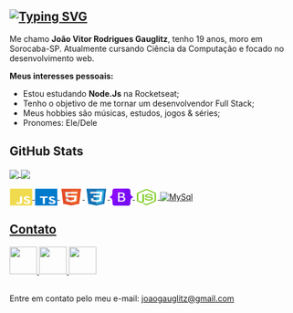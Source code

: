 ## [![Typing SVG](https://readme-typing-svg.herokuapp.com?color=%233FB691&size=30&lines=Ol%C3%A1!+Seja+Bem-Vindo(a)%E2%9D%A4)](https://git.io/typing-svg)
Me chamo **João Vitor Rodrigues Gauglitz**, tenho 19 anos, moro em Sorocaba-SP. Atualmente cursando Ciência da Computação e focado no desenvolvimento web.

**Meus interesses pessoais:**

- Estou estudando **Node.Js** na Rocketseat;
- Tenho o objetivo de me tornar um desenvolvendor Full Stack;
- Meus hobbies são músicas, estudos, jogos & séries;
- Pronomes: Ele/Dele

## GitHub Stats

 <a href="https://github.com/Gauglitz">
 <img height="150em" align="center" src="https://github-readme-stats.vercel.app/api?username=Gauglitz&show_icons=true&theme=gotham&include_all_commits=true&count_private=true"/>
 <img height="150em" align="center" src="https://github-readme-stats.vercel.app/api/top-langs/?username=Gauglitz&layout=compact&langs_count=7&theme=gotham"/>

<br />
<br />
  
<div style="display: inline_block"<br>
  <img align="center" alt="Js" height="30" width="40" src="https://raw.githubusercontent.com/devicons/devicon/master/icons/javascript/javascript-plain.svg">
  <img align="center" alt="Ts" height="30" width="40" src="https://raw.githubusercontent.com/devicons/devicon/master/icons/typescript/typescript-plain.svg">
  <img align="center" alt="HTML" height="30" width="40" src="https://raw.githubusercontent.com/devicons/devicon/master/icons/html5/html5-original.svg">
  <img align="center" alt="CSS" height="30" width="40" src="https://raw.githubusercontent.com/devicons/devicon/master/icons/css3/css3-original.svg">
  <img align="center" alt="Bootstrap" height="30" width="40" src="https://raw.githubusercontent.com/devicons/devicon/master/icons/bootstrap/bootstrap-original.svg">
  <img align="center" alt="Node" height="30" width="40" src="https://raw.githubusercontent.com/devicons/devicon/master/icons/nodejs/nodejs-original.svg">
  <img align="center" alt="MySql" height="40" width="50" src="https://cdn.jsdelivr.net/gh/devicons/devicon/icons/mysql/mysql-original.svg" />
</div>

## Contato

<a href="https://github.com/Gauglitz" target="_blank">
  <img src="https://cdn.iconscout.com/icon/free/png-256/github-108-438008.png" width="48px" height="48px">
</a> 
<a href="https://www.instagram.com/joaovrg/" target="_blank">
  <img src="https://cdn.icon-icons.com/icons2/1211/PNG/512/1491579602-yumminkysocialmedia36_83067.png" width="48px" height="48px">
</a> 
<a href="https://www.linkedin.com/in/jo%C3%A3o-vitor-rodrigues-5b5553155/" target="_blank">
  <img src="https://i.ibb.co/Kx2GSrT/linkedin.png" width="48px" height="48px">
</a>

<br />
<br />

Entre em contato pelo meu e-mail:  joaogauglitz@gmail.com
